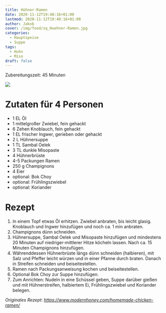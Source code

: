 ```yaml
---
title: Hühner-Ramen
date: 2020-11-12T19:40:16+01:00
lastmod: 2020-11-12T19:40:16+01:00
author: Jakob
cover: /img/food/sq_Huehner-Ramen.jpg
categories:
  - Hauptspeise
  - Suppe
tags:
  - Huhn
  - Miso
draft: false
---
```


Zubereitungszeit: 45 Minuten

<!--more-->

![](/img/food/Huehner-Ramen.jpg)

# Zutaten für 4 Personen

- 1 EL Öl
- 1 mittelgroßer Zwiebel, fein gehackt
- 6 Zehen Knoblauch, fein gehackt
- 1 EL frischer Ingwer, gerieben oder gehackt
- 2 L Hühnersuppe
- 1 TL Sambal Oelek
- 3 TL dunkle Misopaste
- 4 Hühnerbrüste
- 4-5 Packungen Ramen
- 250 g Champignons
- 4 Eier
- optional: Bok Choy
- optional: Frühlingszwiebel
- optional: Koriander

# Rezept

1. In einem Topf etwas Öl erhitzen. Zwiebel anbraten, bis leicht glasig. Knoblauch und Ingwer hinzufügen und noch ca. 1 min anbraten.
2. Champignons dünn schneiden.
3. Hühnersuppe, Sambal Oelek und Misopaste hinzufügen und mindestens 20 Minuten auf niedriger-mittlerer Hitze köcheln lassen. Nach ca. 15 Minuten Champignons hinzufügen.
4. Währenddessen Hühnerbrüste längs dünn schneiden (halbieren), mit Salz und Pfeffer leicht würzen und in einer Pfanne durch braten. Danach in Streifen schneiden und beiseitestellen.
5. Ramen nach Packungsanweisung kochen und beiseitestellen.
6. Optional Bok Choy zur Suppe hinzufügen.
7. Zum Anrichten: Nudeln in eine Schüssel geben, Suppe darüber gießen und mit Hühnerstreifen, halbiertem Ei, Frühlingszwiebel und Koriander belegen.

*Originales Rezept: https://www.modernhoney.com/homemade-chicken-ramen/*